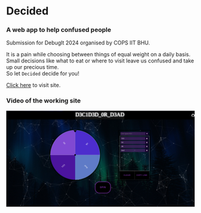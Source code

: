 # Decided
### A web app to help confused people
Submission for DebugIt 2024 organised by COPS IIT BHU.

It is a pain while choosing between things of equal weight on a daily basis. Small decisions like what to eat or where to visit leave us confused and take up our precious time.<br/>
So let ```Decided``` decide for you!

[Click here](https://shinigami-777.github.io/Decided/) to visit site.

### Video of the working site
[![Watch Me](./img/web-page-image.png)](https://shinigami-777.github.io/Decided/Decided.mp4)
